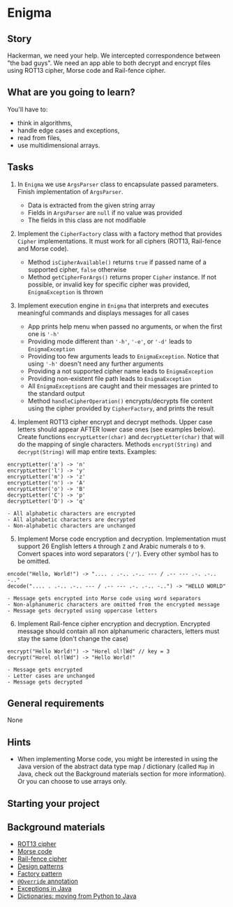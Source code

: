 # Enigma

## Story

Hackerman, we need your help. We intercepted correspondence between "the bad guys". We need an app able to both decrypt and encrypt files using ROT13 cipher, Morse code and Rail-fence cipher.

## What are you going to learn?

You'll have to:

- think in algorithms,
- handle edge cases and exceptions,
- read from files,
- use multidimensional arrays.

## Tasks

1. In `Enigma` we use `ArgsParser` class to encapsulate passed parameters.
Finish implementation of `ArgsParser`.
    - Data is extracted from the given string array
    - Fields in `ArgsParser` are `null` if no value was provided
    - The fields in this class are not modifiable

2. Implement the `CipherFactory` class with a factory method that provides `Cipher` implementations.
It must work for all ciphers (ROT13, Rail-fence and Morse code).
    - Method `isCipherAvailable()` returns `true` if passed name of a supported cipher, `false` otherwise
    - Method `getCipherForArgs()` returns proper `Cipher` instance. If not possible, or invalid key for specific cipher was provided, `EnigmaException` is thrown

3. Implement execution engine in `Enigma` that interprets and executes meaningful commands and displays messages for all cases
    - App prints help menu when passed no arguments, or when the first one is `'-h'`
    - Providing mode different than `'-h'`, `'-e'`, or `'-d'` leads to `EnigmaException`
    - Providing too few arguments leads to `EnigmaException`. Notice that using `'-h'` doesn't need any further arguments
    - Providing a not supported cipher name leads to `EnigmaException`
    - Providing non-existent file path leads to `EnigmaException`
    - All `EnigmaException`s are caught and their messages are printed to the standard output
    - Method `handleCipherOperation()` encrypts/decrypts file content using the cipher provided by `CipherFactory`, and prints the result

4. Implement ROT13 cipher encrypt and decrypt methods. Upper case letters should appear AFTER lower case ones (see examples below). Create functions `encryptLetter(char)` and `decryptLetter(char)` that will do the mapping of single characters. Methods `encrypt(String)` and `decrypt(String)` will map entire texts.
Examples:
```{{prog_lang}}
encryptLetter('a') -> 'n'
encryptLetter('l') -> 'y'
encryptLetter('m') -> 'z'
encryptLetter('n') -> 'A'
encryptLetter('o') -> 'B'
decryptLetter('C') -> 'p'
decryptLetter('D') -> 'q'
```
    - All alphabetic characters are encrypted
    - All alphabetic characters are decrypted
    - Non-alphabetic characters are unchanged

5. Implement Morse code encryption and decryption. Implementation must support 26 English letters `A` through `Z` and Arabic numerals `0` to `9`. Convert spaces into word separators (`'/'`). Every other symbol has to be omitted.
```{{prog_lang}}
encode("Hello, World!") -> ".... . .-.. .-.. --- / .-- --- .-. .-.. -.."
decode(".... . .-.. .-.. --- / .-- --- .-. .-.. -..") -> "HELLO WORLD"
```
    - Message gets encrypted into Morse code using word separators
    - Non-alphanumeric characters are omitted from the encrypted message
    - Message gets decrypted using uppercase letters

6. Implement Rail-fence cipher encryption and decryption. Encrypted message should contain all non alphanumeric characters, letters must stay the same (don't change the case)
```{{prog_lang}}
encrypt("Hello World!") -> "Horel ol!lWd" // key = 3
decrypt("Horel ol!lWd") -> "Hello World!"
```
    - Message gets encrypted
    - Letter cases are unchanged
    - Message gets decrypted

## General requirements

None

## Hints

- When implementing Morse code, you might be interested in using the Java version of the abstract data type map / dictionary (called `Map` in Java, check out the Background materials section for more information). Or you can choose to use arrays only.


## Starting your project



## Background materials

- <i class="far fa-exclamation"></i> [ROT13 cipher](http://practicalcryptography.com/ciphers/classical-era/rot13/)
- <i class="far fa-exclamation"></i> [Morse code](https://en.wikipedia.org/wiki/Morse_code)
- <i class="far fa-exclamation"></i> [Rail-fence cipher](http://practicalcryptography.com/ciphers/classical-era/rail-fence/)
- <i class="far fa-exclamation"></i> [Design patterns](project/curriculum/materials/pages/general/design-patterns.md)
- <i class="far fa-exclamation"></i> [Factory pattern](project/curriculum/materials/pages/java/factory.md)
- <i class="far fa-exclamation"></i> [`@Override` annotation](https://beginnersbook.com/2014/07/override-annotation-in-java/)
- <i class="far fa-exclamation"></i> [Exceptions in Java](https://www.dummies.com/programming/java/what-you-need-to-know-about-exceptions-in-java/)
- [Dictionaries: moving from Python to Java](https://stackoverflow.com/questions/36068991/what-is-the-java-equivalent-of-a-python-dictionary?noredirect=1&lq=1)

